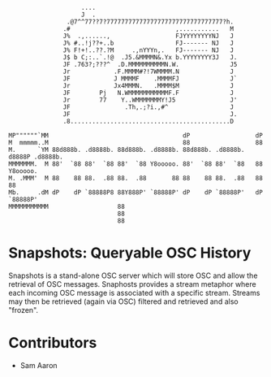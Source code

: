                         ....
                        J  .
                    .@7^^77??7?77777777777777777777777777777777?h.
                   .#                             ,...........   M
                   J%  .,......,                  FJYYYYYYYYNJ   J
                   J% #..!j??+..b                 FJ------- NJ   J
                   J% F!+!..??.?M     .,nYYYn,.   FJ------- NJ   J
                   J$ b C;:..`.!@  .J5.&MMMMN&.Yx b.YYYYYYYY3J   J.
                   JF .763?;???^  .D.MMMMMMMMMMN.W.              J5
                   Jr            .F.MMMM#?!7WMMMM.N              J
                   JF            J MMMMF    .MMMMFJ              J`
                   Jr            Jx4MMMN.   .MMMM$M              J
                   JF        Pj   N.WMMMMMMMMMMMF.F              J
                   Jr        77    Y..WMMMMMMMY!J5               J'
                   JF               .Th,.;?i.,#^                 J
                   JF                                            J.
                   .8............................................D

    MP""""""`MM                                     dP                  dP
    M  mmmmm..M                                     88                  88
    M.      `YM 88d888b. .d8888b. 88d888b. .d8888b. 88d888b. .d8888b. d8888P .d8888b.
    MMMMMMM.  M 88'  `88 88'  `88 88'  `88 Y8ooooo. 88'  `88 88'  `88   88   Y8ooooo.
    M. .MMM'  M 88    88 88.  .88 88.  .88       88 88    88 88.  .88   88         88
    Mb.     .dM dP    dP `88888P8 88Y888P' `88888P' dP    dP `88888P'   dP   `88888P'
    MMMMMMMMMMM                   88
                                  88
                                  88
# Snapshots: Queryable OSC History

Snapshots is a stand-alone OSC server which will store OSC and allow the
retrieval of OSC messages. Snaphosts provides a stream metaphor where
each incoming OSC message is associated with a specific stream. Streams
may then be retrieved (again via OSC) filtered and retrieved and also
"frozen".

# Contributors

* Sam Aaron
